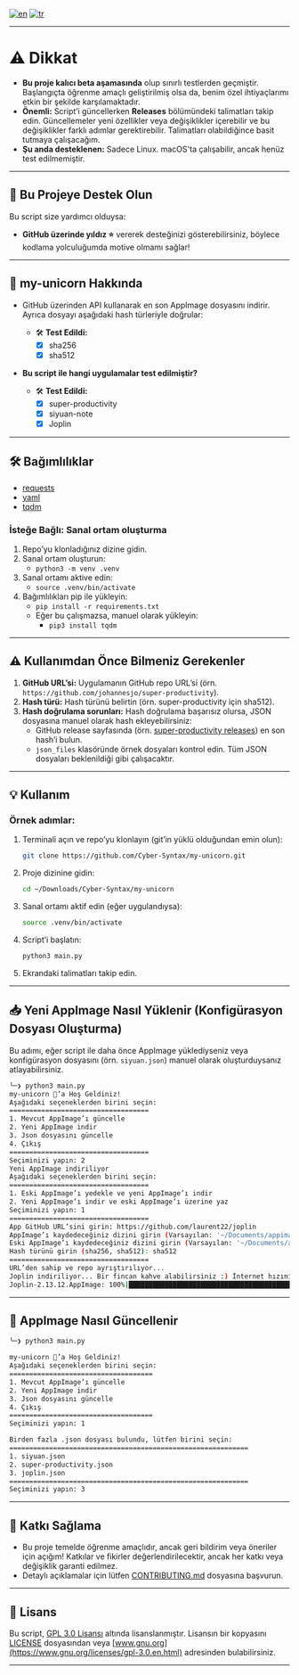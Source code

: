 [![en](https://img.shields.io/badge/lang-en-green.svg)](https://github.com/Cyber-Syntax/my-unicorn/blob/main/README.md)
[![tr](https://img.shields.io/badge/lang-tr-blue.svg)](https://github.com/Cyber-Syntax/my-unicorn/blob/main/README.tr.md)

---

# **⚠️ Dikkat**

- **Bu proje kalıcı beta aşamasında** olup sınırlı testlerden geçmiştir. Başlangıçta öğrenme amaçlı geliştirilmiş olsa da, benim özel ihtiyaçlarımı etkin bir şekilde karşılamaktadır.
- **Önemli:** Script’i güncellerken **Releases** bölümündeki talimatları takip edin. Güncellemeler yeni özellikler veya değişiklikler içerebilir ve bu değişiklikler farklı adımlar gerektirebilir. Talimatları olabildiğince basit tutmaya çalışacağım.
- **Şu anda desteklenen:** Sadece Linux. macOS'ta çalışabilir, ancak henüz test edilmemiştir.

---

## **🙏 Bu Projeye Destek Olun**

Bu script size yardımcı olduysa:

- **GitHub üzerinde yıldız ⭐** vererek desteğinizi gösterebilirsiniz, böylece kodlama yolculuğumda motive olmamı sağlar!

---

## **🦄 my-unicorn Hakkında**

- GitHub üzerinden API kullanarak en son AppImage dosyasını indirir. Ayrıca dosyayı aşağıdaki hash türleriyle doğrular:

  - 🛠️ **Test Edildi:**
    - [x] sha256
    - [x] sha512

- **Bu script ile hangi uygulamalar test edilmiştir?**
  - 🛠️ **Test Edildi:**
    - [x] super-productivity
    - [x] siyuan-note
    - [x] Joplin

---

## **🛠️ Bağımlılıklar**

- [requests](https://pypi.org/project/requests/)
- [yaml](https://pypi.org/project/PyYAML/)
- [tqdm](https://pypi.org/project/tqdm/)

### İsteğe Bağlı: Sanal ortam oluşturma

1. Repo’yu klonladığınız dizine gidin.
2. Sanal ortam oluşturun:
   - `python3 -m venv .venv`
3. Sanal ortamı aktive edin:
   - `source .venv/bin/activate`
4. Bağımlılıkları pip ile yükleyin:
   - `pip install -r requirements.txt`
   - Eğer bu çalışmazsa, manuel olarak yükleyin:
     - `pip3 install tqdm`

---

## **⚠️ Kullanımdan Önce Bilmeniz Gerekenler**

1. **GitHub URL’si:** Uygulamanın GitHub repo URL’si (örn. `https://github.com/johannesjo/super-productivity`).
2. **Hash türü:** Hash türünü belirtin (örn. super-productivity için sha512).
3. **Hash doğrulama sorunları:** Hash doğrulama başarısız olursa, JSON dosyasına manuel olarak hash ekleyebilirsiniz:
   - GitHub release sayfasında (örn. [super-productivity releases](https://github.com/johannesjo/super-productivity/releases)) en son hash’i bulun.
   - `json_files` klasöründe örnek dosyaları kontrol edin. Tüm JSON dosyaları beklenildiği gibi çalışacaktır.

---

## **💡 Kullanım**

### Örnek adımlar:

1. Terminali açın ve repo’yu klonlayın (git’in yüklü olduğundan emin olun):

   ```bash
   git clone https://github.com/Cyber-Syntax/my-unicorn.git
   ```

2. Proje dizinine gidin:

   ```bash
   cd ~/Downloads/Cyber-Syntax/my-unicorn
   ```

3. Sanal ortamı aktif edin (eğer uygulandıysa):

   ```bash
   source .venv/bin/activate
   ```

4. Script’i başlatın:

   ```bash
   python3 main.py
   ```

5. Ekrandaki talimatları takip edin.

---

## **📥 Yeni AppImage Nasıl Yüklenir (Konfigürasyon Dosyası Oluşturma)**

Bu adımı, eğer script ile daha önce AppImage yüklediyseniz veya konfigürasyon dosyasını (örn. `siyuan.json`) manuel olarak oluşturduysanız atlayabilirsiniz.

```bash
╰─❯ python3 main.py
my-unicorn 🦄’a Hoş Geldiniz!
Aşağıdaki seçeneklerden birini seçin:
===================================
1. Mevcut AppImage’ı güncelle
2. Yeni AppImage indir
3. Json dosyasını güncelle
4. Çıkış
===================================
Seçiminizi yapın: 2
Yeni AppImage indiriliyor
Aşağıdaki seçeneklerden birini seçin:
===================================
1. Eski AppImage’ı yedekle ve yeni AppImage’ı indir
2. Yeni AppImage’ı indir ve eski AppImage’ı üzerine yaz
Seçiminizi yapın: 1
===================================
App GitHub URL’sini girin: https://github.com/laurent22/joplin
AppImage’ı kaydedeceğiniz dizini girin (Varsayılan: '~/Documents/appimages'):
Eski AppImage’ı kaydedeceğiniz dizini girin (Varsayılan: '~/Documents/appimages/backup'):
Hash türünü girin (sha256, sha512): sha512
===================================
URL’den sahip ve repo ayrıştırılıyor...
Joplin indiriliyor... Bir fincan kahve alabilirsiniz :) İnternet hızınıza bağlı olarak biraz zaman alabilir.
Joplin-2.13.12.AppImage: 100%|██████████████████████████████████████████████████| 201M/201M [00:19<00:00, 11.0MiB/s]
```

---

## **🔄 AppImage Nasıl Güncellenir**

```bash
╰─❯ python3 main.py

my-unicorn 🦄’a Hoş Geldiniz!
Aşağıdaki seçeneklerden birini seçin:
====================================
1. Mevcut AppImage’ı güncelle
2. Yeni AppImage indir
3. Json dosyasını güncelle
4. Çıkış
====================================
Seçiminizi yapın: 1

Birden fazla .json dosyası bulundu, lütfen birini seçin:
============================================================
1. siyuan.json
2. super-productivity.json
3. joplin.json
============================================================
Seçiminizi yapın: 3
```

---

## **🤝 Katkı Sağlama**

- Bu proje temelde öğrenme amaçlıdır, ancak geri bildirim veya öneriler için açığım! Katkılar ve fikirler değerlendirilecektir, ancak her katkı veya değişiklik garanti edilmez.
- Detaylı açıklamalar için lütfen [CONTRIBUTING.md](.github/CONTRIBUTING.md) dosyasına başvurun.

---

## **📝 Lisans**

Bu script, [GPL 3.0 Lisansı](https://www.gnu.org/licenses/gpl-3.0.en.html) altında lisanslanmıştır. Lisansın bir kopyasını [LICENSE](https://github.com/Cyber-Syntax/my-unicorn/blob/main/LICENSE) dosyasından veya [www.gnu.org](https://www.gnu.org/licenses/gpl-3.0.en.html) adresinden bulabilirsiniz.

---
